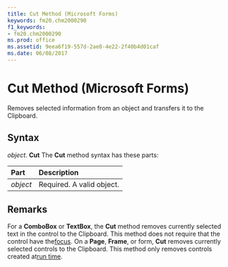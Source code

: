 ```yaml
---
title: Cut Method (Microsoft Forms)
keywords: fm20.chm2000290
f1_keywords:
- fm20.chm2000290
ms.prod: office
ms.assetid: 9eea6f19-557d-2ae0-4e22-2f40b4d01caf
ms.date: 06/08/2017
---
```



# Cut Method (Microsoft Forms)



Removes selected information from an object and transfers it to the Clipboard.

## Syntax

_object_. **Cut**
The  **Cut** method syntax has these parts:


|**Part**|**Description**|
|:-----|:-----|
| _object_|Required. A valid object.|

## Remarks

For a  **ComboBox** or **TextBox**, the **Cut** method removes currently selected text in the control to the Clipboard. This method does not require that the control have the[focus](../../Glossary/vbe-glossary.md#focu).
On a  **Page**, **Frame**, or form, **Cut** removes currently selected controls to the Clipboard. This method only removes controls created at[run time](../../Glossary/vbe-glossary.md#run-time).


